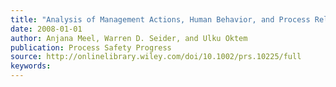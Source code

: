 ```yaml
---
title: "Analysis of Management Actions, Human Behavior, and Process Reliability in Chemical Plants. II. Near-Miss Management System Selection"
date: 2008-01-01
author: Anjana Meel, Warren D. Seider, and Ulku Oktem
publication: Process Safety Progress
source: http://onlinelibrary.wiley.com/doi/10.1002/prs.10225/full
keywords:
---
```







